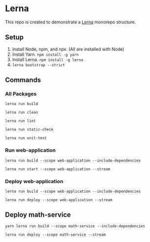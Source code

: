 # Lerna

This repo is created to demonstrate a [Lerna](https://lerna.js.org/) monorepo structure.

## Setup

1. Install Node, npm, and npx. (All are installed with Node)
2. Install Yarn. `npm install -g yarn`
3. Install Lerna. `npm install -g lerna`
3. `lerna bootstrap --strict`

## Commands

### All Packages

`lerna run build`

`lerna run clean`

`lerna run lint`

`lerna run static-check`

`lerna run unit-test`

### Run web-application

`lerna run build --scope web-application --include-dependencies`

`lerna run start --scope web-application --stream`

### Deploy web-application

`lerna run build --scope web-application --include-dependencies`

`lerna run deploy --scope web-application --stream`

## Deploy math-service

`yarn lerna run build --scope math-service --include-dependencies`

`lerna run deploy --scope math-service --stream`
